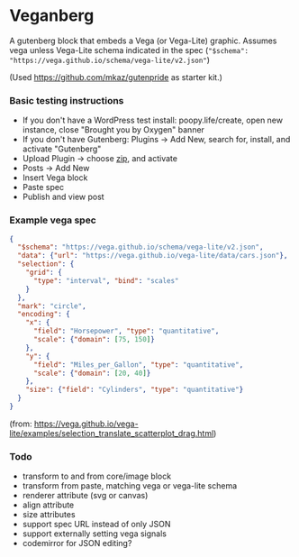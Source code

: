 
# Veganberg

A gutenberg block that embeds a Vega (or Vega-Lite) graphic. Assumes vega unless Vega-Lite schema indicated in the spec (`"$schema": "https://vega.github.io/schema/vega-lite/v2.json"`)

(Used https://github.com/mkaz/gutenpride as starter kit.)

### Basic testing instructions

- If you don't have a WordPress test install: poopy.life/create, open new instance, close "Brought you by Oxygen" banner
- If you don't have Gutenberg: Plugins -> Add New, search for, install, and activate "Gutenberg"
- Upload Plugin -> choose [zip](https://github.com/dechov/veganberg/archive/master.zip), and activate
- Posts -> Add New
- Insert Vega block
- Paste spec
- Publish and view post

### Example vega spec

```json
{
  "$schema": "https://vega.github.io/schema/vega-lite/v2.json",
  "data": {"url": "https://vega.github.io/vega-lite/data/cars.json"},
  "selection": {
    "grid": {
      "type": "interval", "bind": "scales"
    }
  },
  "mark": "circle",
  "encoding": {
    "x": {
      "field": "Horsepower", "type": "quantitative",
      "scale": {"domain": [75, 150]}
    },
    "y": {
      "field": "Miles_per_Gallon", "type": "quantitative",
      "scale": {"domain": [20, 40]}
    },
    "size": {"field": "Cylinders", "type": "quantitative"}
  }
}
```
(from: https://vega.github.io/vega-lite/examples/selection_translate_scatterplot_drag.html)


### Todo

- transform to and from core/image block
- transform from paste, matching vega or vega-lite schema
- renderer attribute (svg or canvas)
- align attribute
- size attributes
- support spec URL instead of only JSON
- support externally setting vega signals
- codemirror for JSON editing?

